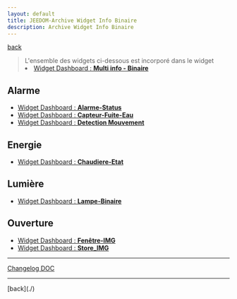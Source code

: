 ```yaml
---
layout: default
title: JEEDOM-Archive Widget Info Binaire
description: Archive Widget Info Binaire
---
```

[back](../)

<blockquote>
L'ensemble des widgets ci-dessous est incorporé dans le widget
    <li><a href="../JEEDOM_Multi_info_Binaire.html">Widget Dashboard : <b>Multi info - Binaire</b></a></li>
</blockquote>


## Alarme
<ul>
    <li><a href="../archives/multiinfo_binaire/JEEDOM_Alarme_Status.html">Widget Dashboard : <b>Alarme-Status</b></a></li>
    <li><a href="../archives/multiinfo_binaire/JEEDOM_Capteur_Fuite_Eau.html">Widget Dashboard : <b>Capteur-Fuite-Eau</b></a></li>
    <li><a href="../archives/multiinfo_binaire/JEEDOM_Detection_Mouvement.html">Widget Dashboard : <b>Detection Mouvement</b></a></li>
</ul>

## Energie
<ul>
    <li><a href="../archives/multiinfo_binaire/JEEDOM_Chaudiere_Etat.html">Widget Dashboard : <b>Chaudiere-Etat</b></a></li>
</ul>

## Lumière
<ul>
    <li><a href="../archives/multiinfo_binaire/JEEDOM_Lampe_Binaire.html">Widget Dashboard : <b>Lampe-Binaire</b></a></li>
</ul>

## Ouverture
<ul>
    <li><a href="../archives/multiinfo_binaire/JEEDOM_Fenetre_IMG.html">Widget Dashboard : <b>Fenêtre-IMG</b></a></li>
    <li><a href="../archives/multiinfo_binaire/JEEDOM_Store_IMG.html">Widget Dashboard : <b>Store_IMG</b></a></li>
</ul>

<hr />
<dl>
    <a href="https://github.com/JEALG/JEEDOM-Widget_JAG-doc/commits/master">Changelog DOC</a>
</dl>
<hr />
[back](./)